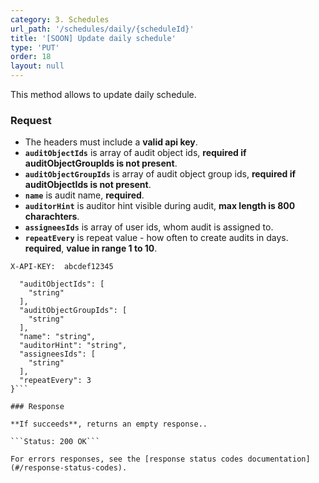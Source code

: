 ```yaml
---
category: 3. Schedules
url_path: '/schedules/daily/{scheduleId}'
title: '[SOON] Update daily schedule'
type: 'PUT'
order: 18
layout: null
---
```


This method allows to update daily schedule.

### Request
* The headers must include a **valid api key**.
* **`auditObjectIds`** is array of audit object ids, **required if auditObjectGroupIds is not present**.
* **`auditObjectGroupIds`** is array of audit object group ids, **required if auditObjectIds is not present**.
* **`name`** is audit name, **required**.
* **`auditorHint`** is auditor hint visible during audit, **max length is 800 charachters**.
* **`assigneesIds`** is array of user ids, whom audit is assigned to.
* **`repeatEvery`** is repeat value - how often to create audits in days. **required**, **value in range 1 to 10**.

```X-API-KEY:  abcdef12345```
```{
  "auditObjectIds": [
    "string"
  ],
  "auditObjectGroupIds": [
    "string"
  ],
  "name": "string",
  "auditorHint": "string",
  "assigneesIds": [
    "string"
  ],
  "repeatEvery": 3
}```

### Response

**If succeeds**, returns an empty response..

```Status: 200 OK```

For errors responses, see the [response status codes documentation](#/response-status-codes).
